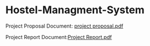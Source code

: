 # Hostel-Managment-System

Project Proposal Document: [project proposal.pdf](https://github.com/Hezron26/Hostel-Managment-System/files/10720946/project.proposal.pdf)

Project Report Document:[Project Report.pdf](https://github.com/Hezron26/Hostel-Managment-System/files/11146313/Project.Report.pdf)
